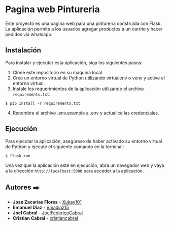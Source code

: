 # Pagina web Pintureria

Este proyecto es una pagina web para una pintureria construida con Flask. La aplicación permite a los usuarios agregar productos a un carrito y hacer pedidos via whatsapp.

## Instalación

Para instalar y ejecutar esta aplicación, siga los siguientes pasos:

1. Clone este repositorio en su máquina local.
2. Cree un entorno virtual de Python utilizando virtualenv o venv y active el entorno virtual.
3. Instale los requerimientos de la aplicación utilizando el archivo `requirements.txt`:
```
$ pip install -r requirements.txt
```
4. Renombre el archivo .env.example a .env y actualice las credenciales.

## Ejecución

Para ejecutar la aplicación, asegúrese de haber activado su entorno virtual de Python y ejecute el siguiente comando en la terminal:
```
$ flask run
```
Una vez que la aplicación esté en ejecución, abra un navegador web y vaya a la dirección `http://localhost:5000` para acceder a la aplicación.

## Autores ✒️

* **Jose Zacarías Flores**  - [Xukay101](https://github.com/Xukay101) 
* **Emanuel Diaz**  - [emadiaz15](https://github.com/emadiaz15)
* **Joel Cabral**  - [JoelFedericoCabral](https://github.com/JoelFedericoCabral)
* **Cristian Cabral**  - [cristiancabral](https://github.com/cristiancabral)
